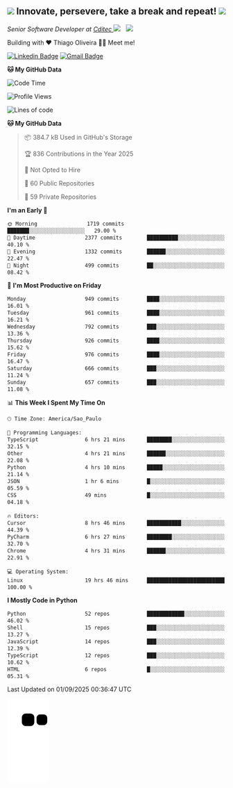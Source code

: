 <h2><img src="https://emojis.slackmojis.com/emojis/images/1531849430/4246/blob-sunglasses.gif?1531849430" width="30"/> Innovate, persevere, take a break and repeat! <img src="https://media.giphy.com/media/12oufCB0MyZ1Go/giphy.gif" width="50"></h2>
<img align='right' src="https://media.giphy.com/media/M9gbBd9nbDrOTu1Mqx/giphy.gif" width="230">
<p><em>Senior Software Developer at <a href="https://www.cditec.com.br/">Cditec
</a><img src="https://media.giphy.com/media/WUlplcMpOCEmTGBtBW/giphy.gif" width="30"> 
</em></p>



Building with ❤️ Thiago Oliveira 👋🏽 Meet me!

[![Linkedin Badge](https://img.shields.io/badge/-Thiago-blue?style=flat-square&logo=Linkedin&logoColor=white&link=https://www.linkedin.com/in/tgmarinho/)](https://www.linkedin.com/in/thiagoceconelo/) 
[![Gmail Badge](https://img.shields.io/badge/-thiceconelo@gmail.com-c14438?style=flat-square&logo=Gmail&logoColor=white&link=mailto:thiceconelo@gmail.com)](mailto:thiceconelo@gmail.com)

</em></p>

<!-- <span style="height ">
![Anurag's GitHub stats](https://github-readme-stats.vercel.app/api?username=arthurspk&show_icons=true&theme=tokyonight)
</span> -->

**🐱 My GitHub Data** 
<!--START_SECTION:waka-->
![Code Time](http://img.shields.io/badge/Code%20Time-3%2C607%20hrs%2011%20mins-blue)

![Profile Views](http://img.shields.io/badge/Profile%20Views-6-blue)

![Lines of code](https://img.shields.io/badge/From%20Hello%20World%20I%27ve%20Written-10.5%20million%20lines%20of%20code-blue)

**🐱 My GitHub Data** 

> 📦 384.7 kB Used in GitHub's Storage 
 > 
> 🏆 836 Contributions in the Year 2025
 > 
> 🚫 Not Opted to Hire
 > 
> 📜 60 Public Repositories 
 > 
> 🔑 59 Private Repositories 
 > 
**I'm an Early 🐤** 

```text
🌞 Morning                1719 commits        ███████░░░░░░░░░░░░░░░░░░   29.00 % 
🌆 Daytime                2377 commits        ██████████░░░░░░░░░░░░░░░   40.10 % 
🌃 Evening                1332 commits        ██████░░░░░░░░░░░░░░░░░░░   22.47 % 
🌙 Night                  499 commits         ██░░░░░░░░░░░░░░░░░░░░░░░   08.42 % 
```
📅 **I'm Most Productive on Friday** 

```text
Monday                   949 commits         ████░░░░░░░░░░░░░░░░░░░░░   16.01 % 
Tuesday                  961 commits         ████░░░░░░░░░░░░░░░░░░░░░   16.21 % 
Wednesday                792 commits         ███░░░░░░░░░░░░░░░░░░░░░░   13.36 % 
Thursday                 926 commits         ████░░░░░░░░░░░░░░░░░░░░░   15.62 % 
Friday                   976 commits         ████░░░░░░░░░░░░░░░░░░░░░   16.47 % 
Saturday                 666 commits         ███░░░░░░░░░░░░░░░░░░░░░░   11.24 % 
Sunday                   657 commits         ███░░░░░░░░░░░░░░░░░░░░░░   11.08 % 
```


📊 **This Week I Spent My Time On** 

```text
🕑︎ Time Zone: America/Sao_Paulo

💬 Programming Languages: 
TypeScript               6 hrs 21 mins       ████████░░░░░░░░░░░░░░░░░   32.15 % 
Other                    4 hrs 21 mins       ██████░░░░░░░░░░░░░░░░░░░   22.08 % 
Python                   4 hrs 10 mins       █████░░░░░░░░░░░░░░░░░░░░   21.14 % 
JSON                     1 hr 6 mins         █░░░░░░░░░░░░░░░░░░░░░░░░   05.59 % 
CSS                      49 mins             █░░░░░░░░░░░░░░░░░░░░░░░░   04.18 % 

🔥 Editors: 
Cursor                   8 hrs 46 mins       ███████████░░░░░░░░░░░░░░   44.39 % 
PyCharm                  6 hrs 27 mins       ████████░░░░░░░░░░░░░░░░░   32.70 % 
Chrome                   4 hrs 31 mins       ██████░░░░░░░░░░░░░░░░░░░   22.91 % 

💻 Operating System: 
Linux                    19 hrs 46 mins      █████████████████████████   100.00 % 
```

**I Mostly Code in Python** 

```text
Python                   52 repos            ████████████░░░░░░░░░░░░░   46.02 % 
Shell                    15 repos            ███░░░░░░░░░░░░░░░░░░░░░░   13.27 % 
JavaScript               14 repos            ███░░░░░░░░░░░░░░░░░░░░░░   12.39 % 
TypeScript               12 repos            ███░░░░░░░░░░░░░░░░░░░░░░   10.62 % 
HTML                     6 repos             █░░░░░░░░░░░░░░░░░░░░░░░░   05.31 % 
```




 Last Updated on 01/09/2025 00:36:47 UTC
<!--END_SECTION:waka-->

![Snake animation](https://github.com/rafaballerini/rafaballerini/blob/output/github-contribution-grid-snake.svg)


<!---
ceconelo/ceconelo is a ✨ special ✨ repository because its `README.md` (this file) appears on your GitHub profile.
You can click the Preview link to take a look at your changes.
--->
